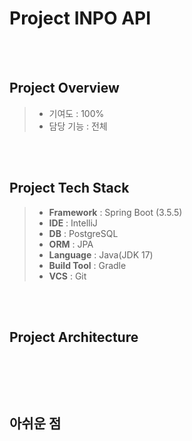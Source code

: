 # Project INPO API

&nbsp;     
&nbsp;     

## Project Overview
> - 기여도 : 100%
> - 담당 기능 : 전체

&nbsp;     
&nbsp;     

## Project Tech Stack
> - **Framework** : Spring Boot (3.5.5)
> - **IDE** : IntelliJ
> - **DB** : PostgreSQL
> - **ORM** : JPA
> - **Language** : Java(JDK 17)
> - **Build Tool** : Gradle
> - **VCS** : Git

&nbsp;     
&nbsp;    

## Project Architecture
```text
 
```
&nbsp;     
&nbsp;    

## 아쉬운 점 

